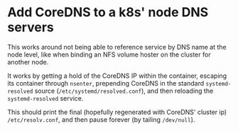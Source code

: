 # Add CoreDNS to a k8s' node DNS servers

This works around not being able to reference service by DNS name at
the node level, like when binding an NFS volume hoster on the cluster
for another node.

It works by getting a hold of the CoreDNS IP within the container,
escaping its container through `nsenter`, prepending CoreDNS in the
standard `systemd-resolved` source (`/etc/systemd/resolved.conf`),
and then reloading the `systemd-resolved` service.

This should print the final (hopefully regenerated with CoreDNS' cluster ip) 
`/etc/resolv.conf`, and then pause forever (by tailing `/dev/null`).
